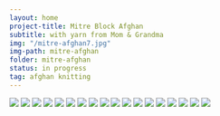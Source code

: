 ```yaml
---
layout: home
project-title: Mitre Block Afghan
subtitle: with yarn from Mom & Grandma
img: "/mitre-afghan7.jpg"
img-path: mitre-afghan
folder: mitre-afghan
status: in progress
tag: afghan knitting
---
```

<section id="photos">
	<img src="{{ page.img-path }}/mitre-afghan1.jpg" />
	<img src="{{ page.img-path }}/mitre-afghan2.jpg" />
	<img src="{{ page.img-path }}/mitre-afghan3.jpg" />
	<img src="{{ page.img-path }}/mitre-afghan4.jpg" />
	<img src="{{ page.img-path }}/mitre-afghan5.jpg" />
	<img src="{{ page.img-path }}/mitre-afghan6.jpg" />
	<img src="{{ page.img-path }}/mitre-afghan7.jpg" />
	<img src="{{ page.img-path }}/mitre-afghan8.jpg" />
	<img src="{{ page.img-path }}/mitre-afghan9.jpg" />
	<img src="{{ page.img-path }}/mitre-afghan10.jpg" />
	<img src="{{ page.img-path }}/mitre-afghan11.jpg" />
	<img src="{{ page.img-path }}/mitre-afghan12.jpg" />
	<img src="{{ page.img-path }}/mitre-afghan13.jpg" />
	<img src="{{ page.img-path }}/mitre-afghan14.jpg" />
	<img src="{{ page.img-path }}/mitre-afghan15.jpg" />
	<img src="{{ page.img-path }}/mitre-afghan16.jpg" />
	<img src="{{ page.img-path }}/mitre-afghan17.jpg" />
	<img src="{{ page.img-path }}/mitre-afghan18.jpg" />
</section>